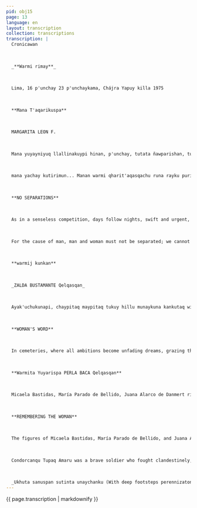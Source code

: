 ```yaml
---
pid: obj15
page: 13
language: en
layout: transcription
collection: transcriptions
transcription: |
  Cronicawan
  
  
  
  _**Warmi rimay**_
  
  
  
  Lima, 16 p'unchay 23 p'unchaykama, Chájra Yapuy killa 1975
  
  
  
  **Mana T'aqarikuspa**
  
  
  
  MARGARITA LEON F.
  
  
  
  Mana yuyayniyuq llallinakuypi hinan, p'unchay, tutata ñawparishan, tuyllan rinku mana wayraq warpisqanta uyarispa; t'aqasqan purinku mana k'iripi samaspa, mana sunqota rikuspa, mana maypi tajyarispa. Manan hayk'aqpas p'unchay, tutanta seguirinchu, manan kushka sayankuchu yupinkumanta rimanankupaq; manan kushkachu kusinkutaq, manataqmi llakiypichu, ch'ullawiqeta waqhanku Kayta hinan, warmi ghari llallinakuypi purinchis, mana kaqtan t'aqarinchis, ch'ulla ñanta rakispanchis. Ima rayku? Tapurinchismi; q'ata sunqoyuq phuyu hinataqmi
  
  
  
  mana yachay kutirimun... Manan warmi qharit'aqasqachu runa rayku purinanku, manan tuta p'unchay hinachu sapaq ñanta purinankuchu. Ch'ullallan kanchis. Yupita, ñanmanta t'aqarisunmanchu; mayuta purisqanmanta, yawarmanta puka kayninta; manama. Hinallataqmi warmi ghari runa rayku ch'ullañanta purinanchis, ch'ullanunawan ch'ulla yupiwan...
  
  
  
  **NO SEPARATIONS**
  
  
  
  As in a senseless competition, days follow nights, swift and urgent, without listening to the trill of the winds, they go separately, without pausing at any wound, without seeing any heart; they go quietly, without a stay... Day never waits for night, they never pause together to mutter over their footsteps; they are never in the same joy, nor do they weep together over the same anguish. In the same struggle, we men and women compete, we separate the nonexistent, dividing the same path. Why? We ask ourselves; like a cloud of turbidity, it carries the same uncertainty, it answers us...
  
  
  
  For the cause of man, man and woman must not be separated; we cannot walk on different paths like day and night. We are one. It is possible to separate the footprints from the road, the river from its bed, the red conception from the blood; no. Likewise, in the cause of man, man and woman must struggle on the same path, with the same spirit, with the same footprint... TO RA
  
  
  
  **warmij kunkan**
  
  
  
  _ZALDA BUSTAMANTE Qelqasqan_
  
  
  
  Ayak'uchukunapi, chaypitaq maypitaq tukuy hillu munaykuna kankutaq wiñay llanllarij puñuykuna, utaq runaq patankunapi maypitaq chay atoq yuyaychakuqkuna ch'illmiyllapi laq'ochikunku, chirli ñawiyuq warmakuna ruwankutaq qonqay pakasqa llank'anakunata. Chaymi mana warma kayniyuq warma, kay, kay—pujllanan watankuna mana uyarikuq masichakuypa q'enpisqan makinwan maypitaq sapan "kay burguespa uyan chaymanta chay tupukunaq unancha ñeqen. Wambrachakunataq apañku "mana yuyaychana p'achallikunata, puriykacahankutaq, phawankutaq utaq p'itankutaq, muchuypa qatisqan Mana p'unchayninpi chayasqa llakiymanta qollqakuna sapankayninta t'ijraspa makiy hunt'ayraq. Chay Kaq Apu Taripaq sullk'amanta p'atarakuna chaymanta tukuy kamachikuna samanpankupi t'impunku p'atarakunapi wisq'asqa Llamp'u sonqo munaykuna puñuyninmanta mana saphichakug kawsayninpi. Aswan samanpakuymanta tukuy wambrakunaman chaninchay chayachun, manataqcha, kanqachu llakiy khuyapayañachu aswancha imayna kay kamachihunt'ayninku Kanqataqcha chay wambrakuna hunt'asqa kaqtinku, sumajmanta kallpachasqa, tukuymanllipipipijtin, chay Revullusioncha hatunmanta "R samanpayuq ñawpaq ñegen samanpanmanta sumaq allinmanta q'aya watakunaman saphichasqa, ñan Marti nisqaña: "Warmaqa runaq taytansi."
  
  
  
  **WOMAN'S WORD**
  
  
  
  In cemeteries, where all ambitions become unfading dreams, grazing the public squares where the nursery plots unexpected spells, children with dull eyes perform the most esoteric and unexpected jobs. It is childhood without infancy, the age of toys crumpled by the indolent hand of a society where bourgeois personalism is the face and seal of all measures. Children wear improbable outfits, walk, run, and/or jump, driven by poverty. They are premature still lifes of sadness pouring out their loneliness with full hands. The juvenile codes and all the laws boil in each of their letters, perfectly sealed in the books. They are noble dreams without roots and in reality. It is still necessary for justice to reach all children, not as an act of compassion but as a right that assists them. When childhood is full, vital, full of light, the Revolution will have the capital "R" of its first letter perfectly rooted in the future, as Marti said: "The child is the father of the man."
  
  
  
  **Warmita Yuyarispa PERLA BACA Qelqasqan**
  
  
  
  Micaela Bastidas, María Parado de Bellido, Juana Alarco de Danmert rijch'ayninkunan, warmiq watan unanchanpuwan, chaypin yuraq urpi rikukushan (chay urpin qasi tiyaypa unanchan), rikukullantaq warmi kaypa unanchanta, purishankun stamp nisqanchispi qanchis p'unchayña; chaymi postage stamps sutiyuq riqsikun. Kinsa llaqta masinchis warmikunan kaypaq ajllarisqa kanku, kawsayninkuwan llaqtantinta yachachisqanku¬ rayku. Micaela Bastidas, kay warmin karqan nunanpi aswan ukhu saphikunapi llaqtanchispa qespiyninta khuyaq. Paymi suyanapaq, qespirinapaq ima, ancho kallpayug karqan, paymi chay kallpanta rakiririq. Paymi José Gabrie Kuntur Kanki, Tupaq Amaruq warmin karqan, paymi willay masin karqan, paymi sinchi wallawisa karqan, pakallapi awqaq, kamachispa, purinankupaq qelqata rakirispa, Chaninchaymanta qelqa rakiq; paymi mama, paymi warmi, utispa qhawana warmi; Tupaq -Amuru qosanpa sispallanpin allin rikuna aylluta wiñachirqan. Awqankunaq hawcha kaynintan muchurqan, paykunan llaqta masinchis pa awqankuna karqan, paymi qosanpa sispanpi chakatasqa karqan 1780 watapiraq. Maria Parado de Bellido, ancho llaqtakayniyuq nunayuqmi karqan, paymi Sinchi kayta qhawachiwanchis. Paymi, realistic awqanchiskunaq puriyninta willaq llaqta masinchiskunaman, qespiy mit'api. Llaqta masinkunaq sutinta willananpaqmi kamachirqanku, manataqmi payqa ch'ulla sutitapas willanchu. Ayak'uchupi, 1822 watapin chay huchanmanta wañuchirqanJuana Alarco de Danmert, Chili Suyuwan, awqanakuy sasa p'unchaykunapin, awqa tinkuypi k'irisqa runakuna yanapanapaq, hanpina wasita masichaypi pagoichirqan, kaqllataq piñay runakunapaqpas. Paymi llaqta yanapanapaq ch'uya ñankunata purichirqan, hinatan Member Service! from Peru masichayta sayarichiran. Wawakunaq kawsanan paqpas as allintan yaparikuran.
  
  
  
  **REMEMBERING THE WOMAN**
  
  
  
  The figures of Micaela Bastidas, María Parado de Bellido, and Juana Alarco de Danmert, as well as the symbol representing International Women's Year, which features a dove (a symbol of peace) and the sign of representing the female sex, began circulating as postage stamps a week ago. Three Peruvian women worthy of exemplifying the actions of women in our country have been chosen. Micaela Bastidas was the woman who felt the quest for freedom in the deepest roots of her soul. She possessed the power and strength that inspires hope for Peru's freedom. She was the wife and confidant of José Gabriel during his childhood.
  
  
  
  Condorcanqu Tupaq Amaru was a brave soldier who fought clandestinely, giving orders, safe-conducts, commissions, and appointments as chief justice. She was also an admirable mother and wife, who knew how to raise an exemplary family alongside her husband. Exposed to all the cruelty of her enemies, enemies of the patriots, she died quartered next to her husband in 1780. María Parado de Bellido was a woman of admirable patriotism, a fruitful example of heroism. She was the one who warned the patriots of the movements of the royalists during the stage of emancipation. They urged her to denounce the patriots, but she never denounced her comrades. She died in Ayacucho in Juana Alarco de Danmert, in the difficult days of the war with Chile, she was the one who founded the Auxiliary Society to care for the wounded in hospitals and for prisoners. She traced the paths of an authentic and systematic help to society and, this is how the Social Service is defined. She also provided invaluable assistance support to the
  
  
  
  _Ukhuta sanuspan sutinta unaychanku (With deep footsteps perennizaton their names__)_
---
```


{{ page.transcription | markdownify }}
